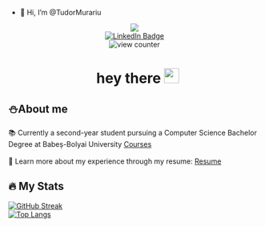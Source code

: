 - 👋 Hi, I’m @TudorMurariu
<div id="header" align="center">
  <img src="https://user-images.githubusercontent.com/30391543/222987029-a6f65b87-1823-4b47-9f2a-8ad3b7aba436.png"/>
</div>
<div id="badges" align="center">
  <a href="https://www.linkedin.com/in/tudor-cristian-murariu-b41b671a7/">
    <img src="https://img.shields.io/badge/LinkedIn-blue?style=for-the-badge&logo=linkedin&logoColor=white" alt="LinkedIn Badge"/>
  </a>
  <br>
  <img src="https://komarev.com/ghpvc/?username=TudorMurariu&style=flat-square&color=blue" alt="view counter"/>
  <h1>
  &nbsp;&nbsp;hey there
  <img src="https://media.giphy.com/media/hvRJCLFzcasrR4ia7z/giphy.gif" width="30px"/>
  </h1>
</div>

## ⛄️About me 
📚 Currently a second-year student pursuing a Computer Science Bachelor Degree at Babeș-Bolyai University [Courses](https://github.com/TudorMurariu/UBB-INFO) <br> <br>
📃 Learn more about my experience through my resume: [Resume](https://github.com/TudorMurariu/CV-stuff/blob/main/CV_MURARIU%20TUDOR%20CRISTIAN.pdf) <br>

## :fire: My Stats 
[![GitHub Streak](http://github-readme-streak-stats.herokuapp.com?user=TudorMurariu&theme=dark&background=000000)](https://git.io/streak-stats) <br>
[![Top Langs](https://github-readme-stats.vercel.app/api/top-langs/?username=TudorMurariu&theme=dark&hide_progress=true)](https://github.com/anuraghazra/github-readme-stats)
